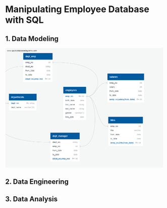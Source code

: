 # Manipulating Employee Database with SQL

## 1. Data Modeling

<img src="EmployeeSQL/1. Data Modeling.png" width="500">

## 2. Data Engineering

## 3. Data Analysis
 
